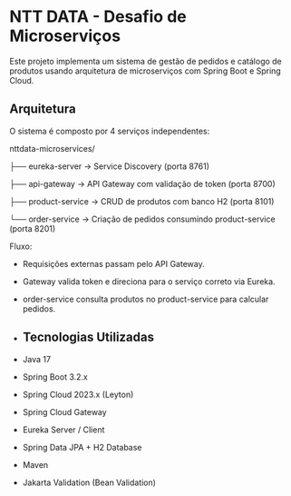 # NTT DATA - Desafio de Microserviços

Este projeto implementa um sistema de gestão de pedidos e catálogo de produtos usando arquitetura de microserviços com Spring Boot e Spring Cloud.

## Arquitetura

O sistema é composto por 4 serviços independentes:

nttdata-microservices/



├── eureka-server → Service Discovery (porta 8761)



├── api-gateway → API Gateway com validação de token (porta 8700)



├── product-service → CRUD de produtos com banco H2 (porta 8101)




└── order-service → Criação de pedidos consumindo product-service (porta 8201)

Fluxo:

- Requisições externas passam pelo API Gateway.  
- Gateway valida token e direciona para o serviço correto via Eureka.  
- order-service consulta produtos no product-service para calcular pedidos.

- ## Tecnologias Utilizadas

- Java 17  
- Spring Boot 3.2.x  
- Spring Cloud 2023.x (Leyton)  
- Spring Cloud Gateway  
- Eureka Server / Client  
- Spring Data JPA + H2 Database  
- Maven  
- Jakarta Validation (Bean Validation)  
